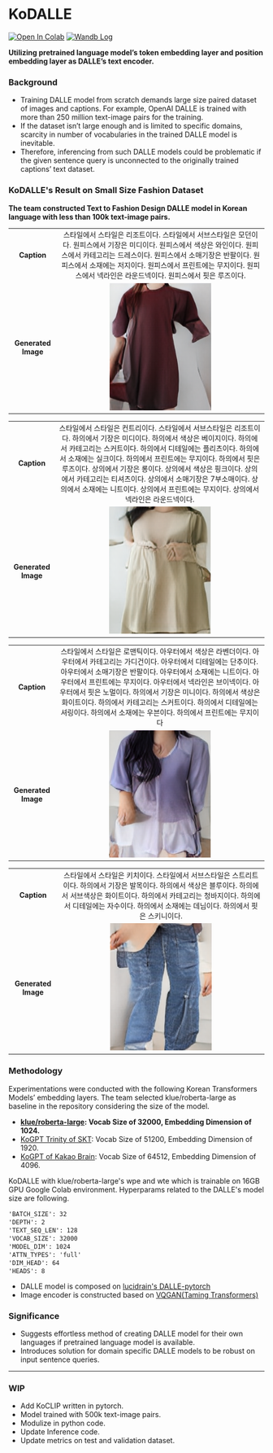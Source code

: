 # KoDALLE

[![Open In Colab](https://colab.research.google.com/assets/colab-badge.svg)](https://colab.research.google.com/drive/1sKNRH0fM73uLi-6BDgfGs3YiiVdvs6lU?usp=sharing) [![Wandb Log](https://raw.githubusercontent.com/wandb/assets/main/wandb-github-badge-gradient.svg)](https://wandb.ai/kodalle/KoDALLE)

**Utilizing pretrained language model’s token embedding layer and position embedding layer as DALLE’s text encoder.**

### Background

- Training DALLE model from scratch demands large size paired dataset of images and captions. For example, OpenAI DALLE is trained with more than 250 million text-image pairs for the training.
- If the dataset isn’t large enough and is limited to specific domains, scarcity in number of vocabularies in the trained DALLE model is inevitable.
- Therefore, inferencing from such DALLE models could be problematic if the given sentence query is unconnected to the originally trained captions’ text dataset.

### KoDALLE's Result on Small Size Fashion Dataset

**The team constructed Text to Fashion Design DALLE model in Korean language with less than 100k text-image pairs.**

|                     |                                                                                                                                                                                                                                                                                                                       |
| :-----------------: | :-------------------------------------------------------------------------------------------------------------------------------------------------------------------------------------------------------------------------------------------------------------------------------------------------------------------: |
|     **Caption**     | 스타일에서 스타일은 리조트이다. 스타일에서 서브스타일은 모던이다. 원피스에서 기장은 미디이다. 원피스에서 색상은 와인이다. 원피스에서 카테고리는 드레스이다. 원피스에서 소매기장은 반팔이다. 원피스에서 소재에는 저지이다. 원피스에서 프린트에는 무지이다. 원피스에서 넥라인은 라운드넥이다. 원피스에서 핏은 루즈이다. |
| **Generated Image** |                                                                                                  <img height="250" width="200" alt="image" src="./assets/README/media_images_image_24608_55e11a71258b471865e1.png">                                                                                                   |

|                     |                                                                                                                                                                                                                                                                                                                                                                                                                                                                                          |
| :-----------------: | :--------------------------------------------------------------------------------------------------------------------------------------------------------------------------------------------------------------------------------------------------------------------------------------------------------------------------------------------------------------------------------------------------------------------------------------------------------------------------------------: |
|     **Caption**     | 스타일에서 스타일은 컨트리이다. 스타일에서 서브스타일은 리조트이다. 하의에서 기장은 미디이다. 하의에서 색상은 베이지이다. 하의에서 카테고리는 스커트이다. 하의에서 디테일에는 플리츠이다. 하의에서 소재에는 실크이다. 하의에서 프린트에는 무지이다. 하의에서 핏은 루즈이다. 상의에서 기장은 롱이다. 상의에서 색상은 핑크이다. 상의에서 카테고리는 티셔츠이다. 상의에서 소매기장은 7부소매이다. 상의에서 소재에는 니트이다. 상의에서 프린트에는 무지이다. 상의에서 넥라인은 라운드넥이다. |
| **Generated Image** |                                                                                                                                                                                    <img height="250" width="200" alt="image" src="./assets/README/media_images_image_28908_91e2bc39b17071668b52.png">                                                                                                                                                                                    |

|                     |                                                                                                                                                                                                                                                                                                                                                                                                                                                                      |
| :-----------------: | :------------------------------------------------------------------------------------------------------------------------------------------------------------------------------------------------------------------------------------------------------------------------------------------------------------------------------------------------------------------------------------------------------------------------------------------------------------------: |
|     **Caption**     | 스타일에서 스타일은 로맨틱이다. 아우터에서 색상은 라벤더이다. 아우터에서 카테고리는 가디건이다. 아우터에서 디테일에는 단추이다. 아우터에서 소매기장은 반팔이다. 아우터에서 소재에는 니트이다. 아우터에서 프린트에는 무지이다. 아우터에서 넥라인은 브이넥이다. 아우터에서 핏은 노멀이다. 하의에서 기장은 미니이다. 하의에서 색상은 화이트이다. 하의에서 카테고리는 스커트이다. 하의에서 디테일에는 셔링이다. 하의에서 소재에는 우븐이다. 하의에서 프린트에는 무지이다 |
| **Generated Image** |                                                                                                                                                                          <img height="250" width="200" alt="image" src="./assets/README/media_images_image_30062_e9379e6774258bb45373.png">                                                                                                                                                                          |

|                     |                                                                                                                                                                                                                                                                             |
| :-----------------: | :-------------------------------------------------------------------------------------------------------------------------------------------------------------------------------------------------------------------------------------------------------------------------: |
|     **Caption**     | 스타일에서 스타일은 키치이다. 스타일에서 서브스타일은 스트리트이다. 하의에서 기장은 발목이다. 하의에서 색상은 블루이다. 하의에서 서브색상은 화이트이다. 하의에서 카테고리는 청바지이다. 하의에서 디테일에는 자수이다. 하의에서 소재에는 데님이다. 하의에서 핏은 스키니이다. |
| **Generated Image** |                                                                                              <img height="250" width="200" alt="image" src="./assets/README/media-pants.png">                                                                                               |

### Methodology

Experimentations were conducted with the following Korean Transformers Models’ embedding layers. The team selected klue/roberta-large as baseline in the repository considering the size of the model.

- **[klue/roberta-large](https://huggingface.co/klue/roberta-large): Vocab Size of 32000, Embedding Dimension of 1024.**
- [KoGPT Trinity of SKT](https://huggingface.co/skt/ko-gpt-trinity-1.2B-v0.5): Vocab Size of 51200, Embedding Dimension of 1920.
- [KoGPT of Kakao Brain](https://huggingface.co/kakaobrain/kogpt): Vocab Size of 64512, Embedding Dimension of 4096.

KoDALLE with klue/roberta-large's wpe and wte which is trainable on 16GB GPU Google Colab environment. Hyperparams related to the DALLE's model size are following.

```
'BATCH_SIZE': 32
'DEPTH': 2
'TEXT_SEQ_LEN': 128
'VOCAB_SIZE': 32000
'MODEL_DIM': 1024
'ATTN_TYPES': 'full'
'DIM_HEAD': 64
'HEADS': 8
```

- DALLE model is composed on [lucidrain's DALLE-pytorch](https://github.com/lucidrains/DALLE-pytorch)
- Image encoder is constructed based on [VQGAN(Taming Transformers)](https://github.com/CompVis/taming-transformers#training-on-custom-data)

### Significance

- Suggests effortless method of creating DALLE model for their own languages if pretrained language model is available.
- Introduces solution for domain specific DALLE models to be robust on input sentence queries.

---

### WIP

- Add KoCLIP written in pytorch.
- Model trained with 500k text-image pairs.
- Modulize in python code.
- Update Inference code.
- Update metrics on test and validation dataset.
